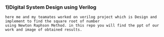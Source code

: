 ### 1)Digital System Design using Verilog 
    here me and my teamates worked on verilog project which is Design and implement to find the square root of number 
    using Newton Raphson Method. in this repo you will find the ppt of our work and image of obtained results.
     

    

